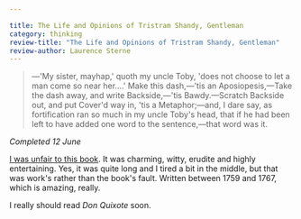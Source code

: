 ```yaml
---

title: The Life and Opinions of Tristram Shandy, Gentleman
category: thinking
review-title: "The Life and Opinions of Tristram Shandy, Gentleman"
review-author: Laurence Sterne
---
```


> —'My sister, mayhap,' quoth my uncle Toby, 'does not choose to let a man come so near her....' Make this dash,—'tis an Aposiopesis,—Take the dash away, and write Backside,—'tis Bawdy.—Scratch Backside out, and put Cover'd way in, 'tis a Metaphor;—and, I dare say, as fortification ran so much in my uncle Toby's head, that if he had been left to have added one word to the sentence,—that word was it.

_Completed 12 June_

[I was unfair to this book](https://twitter.com/leonpaternoster/status/209558856794243072). It was charming, witty, erudite and highly entertaining. Yes, it was quite long and I tired a bit in the middle, but that was work's rather than the book's fault. Written between 1759 and 1767, which is amazing, really.

I really should read <cite>Don Quixote</cite> soon.
